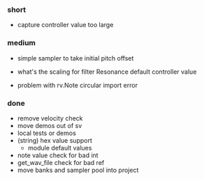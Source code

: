 ### short

- capture controller value too large

### medium

- simple sampler to take initial pitch offset

- what's the scaling for filter Resonance default controller value
- problem with rv.Note circular import error

### done

- remove velocity check
- move demos out of sv
- local tests or demos
- (string) hex value support 
  - module default values
- note value check for bad int
- get_wav_file check for bad ref
- move banks and sampler pool into project
